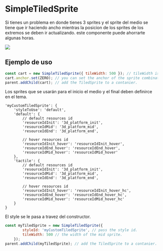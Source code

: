 # SimpleTiledSprite
Si tienes un problema en donde tienes 3 sprites y el sprite del medio se tiene que ir haciendo ancho mientras la posicion de los sprites de los extremos se deben ir actualizando. este componente puede ahorrarte algunas horas.

![](https://imgur.com/jLw8ycH.gif)

## Ejemplo de uso
```javascript
const cart = new SimpleTiledSprite({ tileWidth: 500 }); // tileWidth is the width of the mid sprite.
cart.anchor.set(ZERO); // you can set the anchor of the sprite combinations just as you change the anchor of an sprite.
parent.addChild(cart); // add the TiledSprite to a contanier.
```

Los sprites que se usarán para el inicio el medio y el final deben definirce en el tema.

```
'myCustomTiledSprite': {
	'styleToUse': 'default',
	'default': {
		// default resources id
		'resourceIdInit': '3d_platform_init',
		'resourceIdMid': '3d_platform_mid',
		'resourceIdEnd': '3d_platform_end',

		// hover resources id
		'resourceIdInit_hover': 'resourceIdInit_hover',
		'resourceIdEnd_hover': 'resourceIdEnd_hover',
		'resourceIdMid_hover': 'resourceIdMid_hover'
	},
	'tactile': {
		// default resources id
		'resourceIdInit': '3d_platform_init',
		'resourceIdMid': '3d_platform_mid',
		'resourceIdEnd': '3d_platform_end',

		// hover resources id
		'resourceIdInit_hover': 'resourceIdInit_hover_hc',
		'resourceIdEnd_hover': 'resourceIdEnd_hover_hc',
		'resourceIdMid_hover': 'resourceIdMid_hover_hc'
	}
}
```

El style se le pasa a travez del constructor.
```javascript
const myTiledSprite = new SimpleTiledSprite({ 
        styleId: 'myCustomTiledSprite', // pass the style id.
        tileWidth: 500 // the width of the mid sprite.
    });
parent.addChild(myTiledSprite); // add the TiledSprite to a contanier.
```